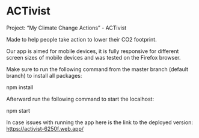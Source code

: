 # ACTivist

Project: “My Climate Change Actions” - ACTivist

Made to help people take action to lower their CO2 footprint.

Our app is aimed for mobile devices, it is fully responsive for different screen sizes of mobile devices and was tested on the Firefox browser.

Make sure to run the following command from the master branch (default branch) to install all packages:

npm install

Afterward run the following command to start the localhost:

npm start

In case issues with running the app here is the link to the deployed version: https://activist-6250f.web.app/
